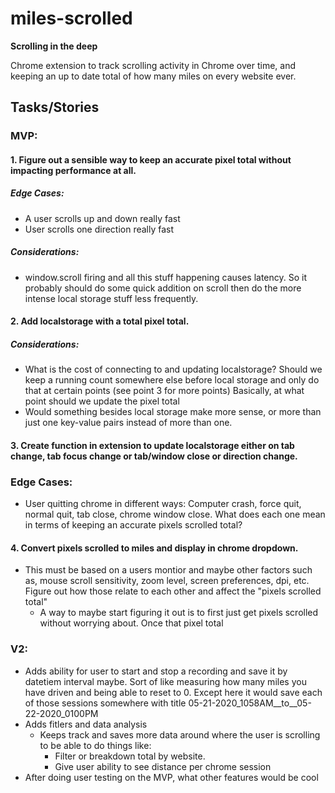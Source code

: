 # miles-scrolled
**Scrolling in the deep**

Chrome extension to track scrolling activity in Chrome over time, and keeping an up to date total of how many miles on every website ever.

## Tasks/Stories

### MVP:

#### 1. Figure out a sensible way to keep an accurate pixel total without impacting performance at all.

##### Edge Cases:

* A user scrolls up and down really fast
* User scrolls one direction really fast

##### Considerations:

* window.scroll firing and all this stuff happening causes latency. So it probably should do some quick addition on scroll then do the more intense local storage stuff less frequently.

#### 2. Add localstorage with a total pixel total.

##### Considerations:

* What is the cost of connecting to and updating localstorage? Should we keep a running count somewhere else before local storage and only do that at certain points (see point 3 for more points) Basically, at what point should we update the pixel total
* Would something besides local storage make more sense, or more than just one key-value pairs instead of more than one.


#### 3. Create function in extension to update localstorage either on tab change, tab focus change or tab/window close or direction change.

### Edge Cases:

* User quitting chrome in different ways:  Computer crash, force quit, normal quit, tab close, chrome window close.
What does each one mean in terms of keeping an accurate pixels scrolled total?

#### 4. Convert pixels scrolled to miles and display in chrome dropdown.

* This must be based on a users montior and maybe other factors such as, mouse scroll sensitivity, zoom level, screen preferences, dpi, etc. Figure out how those relate to each other and affect the "pixels scrolled total"
  * A way to maybe start figuring it out is to first just get pixels scrolled without worrying about. Once that pixel total 

### V2:

* Adds ability for user to start and stop a recording and save it by datetiem interval maybe. Sort of like measuring how many miles you have driven and being able to reset to 0. Except here it would save each of those sessions somewhere with title 05-21-2020_1058AM__to__05-22-2020_0100PM
* Adds fitlers and data analysis
  * Keeps track and saves more data around where the user is scrolling to be able to do things like:
    * Filter or breakdown total by website.
    * Give user ability to see distance per chrome session
* After doing user testing on the MVP, what other features would be cool
